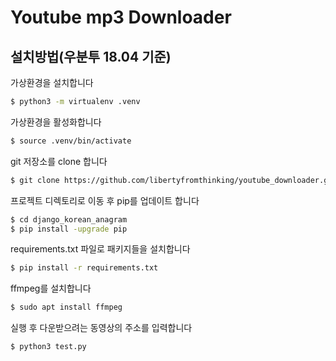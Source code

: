 # Youtube mp3 Downloader

## 설치방법(우분투 18.04 기준)
가상환경을 설치합니다
```sh
$ python3 -m virtualenv .venv
```

가상환경을 활성화합니다
```sh
$ source .venv/bin/activate
```

git 저장소를 clone 합니다
```sh
$ git clone https://github.com/libertyfromthinking/youtube_downloader.git 
```

프로젝트 디렉토리로 이동 후 pip를 업데이트 합니다
```sh
$ cd django_korean_anagram
$ pip install -upgrade pip
```

requirements.txt 파일로 패키지들을 설치합니다
```sh
$ pip install -r requirements.txt
```

ffmpeg를 설치합니다
```sh
$ sudo apt install ffmpeg
```

실행 후 다운받으려는 동영상의 주소를 입력합니다
```sh
$ python3 test.py
```




